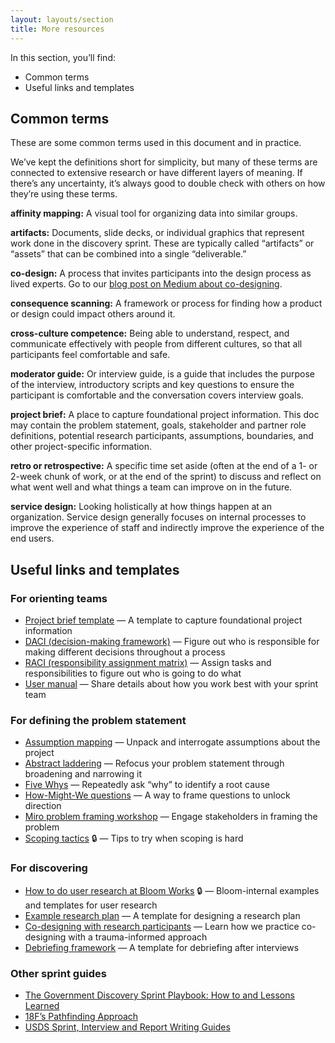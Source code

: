 ```yaml
---
layout: layouts/section
title: More resources
---
```


In this section, you’ll find:
- Common terms
- Useful links and templates

## Common terms

These are some common terms used in this document and in practice.

We’ve kept the definitions short for simplicity, but many of these terms are connected to extensive research or have different layers of meaning. If there’s any uncertainty, it’s always good to double check with others on how they’re using these terms.

**affinity mapping:** A visual tool for organizing data into similar groups.

**artifacts:** Documents, slide decks, or individual graphics that represent work done in the discovery sprint. These are typically called “artifacts” or “assets” that can be combined into a single “deliverable.”

**co-design:** A process that invites participants into the design process as lived experts. Go to our <a href="https://medium.com/pollinator/trauma-informed-research-co-designing-with-research-participants-9c0146dada17" target="_blank" rel="noopener noreferrer">blog post on Medium about co-designing</a>.

**consequence scanning:** A framework or process for finding how a product or design could impact others around it.

**cross-culture competence:** Being able to understand, respect, and communicate effectively with people from different cultures, so that all participants feel comfortable and safe.

**moderator guide:** Or interview guide, is a guide that includes the purpose of the interview, introductory scripts and key questions to ensure the participant is comfortable and the conversation covers interview goals.

**project brief:** A place to capture foundational project information. This doc may contain the problem statement, goals, stakeholder and partner role definitions, potential research participants, assumptions, boundaries, and other project-specific information.

**retro or retrospective:** A specific time set aside (often at the end of a 1- or 2-week chunk of work, or at the end of the sprint) to discuss and reflect on what went well and what things a team can improve on in the future.

**service design:** Looking holistically at how things happen at an organization. Service design generally focuses on internal processes to improve the experience of staff and indirectly improve the experience of the end users.

## Useful links and templates

### For orienting teams

- <a href="https://docs.google.com/document/d/1g3KEuT0kExSkgtTVXoaBmZg1telbb9ZzSZpEbmsgEsg/edit?tab=t.0" target="_blank" rel="noopener noreferrer">Project brief template</a> — A template to capture foundational project information
- <a href="https://www.atlassian.com/team-playbook/plays/daci" target="_blank" rel="noopener noreferrer">DACI (decision-making framework)</a> — Figure out who is responsible for making different decisions throughout a process
- <a href="https://asana.com/resources/raci-chart" target="_blank" rel="noopener noreferrer">RACI (responsibility assignment matrix)</a> — Assign tasks and responsibilities to figure out who is going to do what
- <a href="https://friday.app/p/personal-user-manual-for-work" target="_blank" rel="noopener noreferrer">User manual</a> — Share details about how you work best with your sprint team

### For defining the problem statement

- <a href="https://www.mural.co/blog/intro-assumptions-mapping" target="_blank" rel="noopener noreferrer">Assumption mapping</a> — Unpack and interrogate assumptions about the project
- <a href="https://www.mural.co/templates/abstraction-laddering" target="_blank" rel="noopener noreferrer">Abstract laddering</a> — Refocus your problem statement through broadening and narrowing it
- <a href="https://www.lean.org/lexicon-terms/5-whys/" target="_blank" rel="noopener noreferrer">Five Whys</a> — Repeatedly ask “why” to identify a root cause
- <a href="https://www.nngroup.com/articles/how-might-we-questions/" target="_blank" rel="noopener noreferrer">How-Might-We questions</a> — A way to frame questions to unlock direction
- <a href="https://miro.com/miroverse/problem-framing-workshop/" target="_blank" rel="noopener noreferrer">Miro problem framing workshop</a> — Engage stakeholders in framing the problem
- <a href="https://docs.google.com/document/d/15hB3fN7HR-EwHiDtRHsEZhd3LIUQgMmvM_VeGlgOKvw/edit?usp=sharing" target="_blank" rel="noopener noreferrer">Scoping tactics</a> 🔒 — Tips to try when scoping is hard

### For discovering

- <a href="https://docs.google.com/document/d/1RQ_Q6YdKpwWZ5SwufMk53imX07Lq23GYqu9Umky5VpY/edit?tab=t.0#heading=h.yhnhvidb2vop" target="_blank" rel="noopener noreferrer">How to do user research at Bloom Works</a> 🔒 — Bloom-internal examples and templates for user research 
- <a href="https://docs.google.com/document/d/1q68jx0lxmM5WdSbxf30Q4arnD3IpnaZyLF_jUUWB2NM/edit?tab=t.0#heading=h.ogw8hc293o1t" target="_blank" rel="noopener noreferrer">Example research plan</a> — A template for designing a research plan
- <a href="https://medium.com/pollinator/trauma-informed-research-co-designing-with-research-participants-9c0146dada17" target="_blank" rel="noopener noreferrer">Co-designing with research participants</a> — Learn how we practice co-designing with a trauma-informed approach
- <a href="https://drive.google.com/file/d/1MmHCaJ_i6kWxu-63lAmNtFs7ix5Wk13r/view" target="_blank" rel="noopener noreferrer">Debriefing framework</a> — A template for debriefing after interviews

### Other sprint guides

- <a href="https://www.linkedin.com/pulse/government-discovery-sprint-playbook-how-lessons-learned-kathy-pham/" target="_blank" rel="noopener noreferrer">The Government Discovery Sprint Playbook: How to and Lessons Learned</a>
- <a href="https://github.com/18F/project-artifacts/blob/master/approach.md#2" target="_blank" rel="noopener noreferrer">18F’s Pathfinding Approach </a>
- <a href="https://sprint.usds.gov/" target="_blank" rel="noopener noreferrer">USDS Sprint, Interview and Report Writing Guides</a>